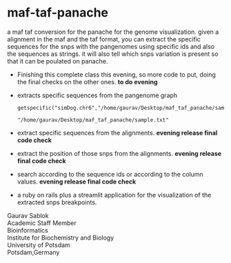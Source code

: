 # maf-taf-panache
a maf taf conversion for the panache for the genome visualization. given a alignment in the maf and the taf format, you can extract the specific sequences for the snps with the pangenomes using specific ids and also the sequences as strings. it will also tell which snps variation is present so that it can be poulated on panache.

- Finishing this complete class this evening, so more code to put, doing the final checks on the other ones. **to do evening**

- extracts specific sequences from the pangenome graph
  ```
  getspecific("simDog.chr6","/home/gaurav/Desktop/maf_taf_panache/sample.taf",
                                    "/home/gaurav/Desktop/maf_taf_panache/sample.txt"
  ```
- extract specific sequences from the alignments. **evening release final code check**
- extract the position of those snps from the alignments. **evening release final code check**
- search according to the sequence ids or according to the column values.  **evening release final code check**
- a ruby on rails plus a streamlit application for the visualization of the extracted snps breakpoints.

Gaurav Sablok \
Academic Staff Member \
Bioinformatics \
Institute for Biochemistry and Biology \
University of Potsdam \
Potsdam,Germany
